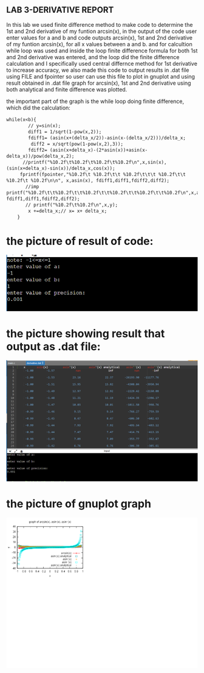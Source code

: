## LAB 3-DERIVATIVE REPORT 
In this lab we used finite difference method to make code to determine the 1st and 2nd derivative of my funtion arcsin(x), in the output of the code user enter values for a and b and code outputs arcsin(x), 1st and 2nd derivative of my funtion arcsin(x), for all x values between a and b.
and for calcultion while loop was used and inside the loop finite difference formula for both 1st and 2nd derivative was entered, and the loop did the finite difference calculation and I specifically used central differnce method for 1st derivative to increase accuracy, we also made this code to output results in .dat file using FILE and fpointer so user can use this file to plot in gnuplot and using result obtained in .dat file graph for arcsin(x), 1st and 2nd derivative using both analytical and finite difference was plotted.

the important part of the graph is the while loop doing finite difference, which did the calculation:

``` 
while(x<b){
        // y=sin(x);
        diff1 = 1/sqrt(1-pow(x,2));
        fdiff1= (asin(x+(delta_x/2))-asin(x-(delta_x/2)))/delta_x;
         diff2 = x/sqrt(pow(1-pow(x,2),3));
        fdiff2= (asin(x+delta_x)-(2*asin(x))+asin(x-delta_x))/pow(delta_x,2);
      //printf("%10.2f\t%10.2f\t%10.2f\t%10.2f\n",x,sin(x), (sin(x+delta_x)-sin(x))/delta_x,cos(x));
     fprintf(fpointer,"%10.2f\t %10.2f\t\t %10.2f\t\t\t %10.2f\t\t %10.2f\t %10.2f\n\n", x,asin(x), fdiff1,diff1,fdiff2,diff2);
       //imp printf("%10.2f\t\t%10.2f\t\t%10.2f\t\t%10.2f\t\t%10.2f\t\t%10.2f\n",x,asin(x), fdiff1,diff1,fdiff2,diff2);
       // printf("%10.2f\t%10.2f\n",x,y);
        x +=delta_x;// x= x+ delta_x;
    }

``` 
# the  picture of result of code:
![](https://github.com/akaashv/RTR105/blob/main/lab%20work/lab3/LW3results1.png)

# the picture showing result that output as .dat file:
![](https://github.com/akaashv/RTR105/blob/main/lab%20work/lab3/LW3results2.png)
# the picture of gnuplot graph
![](https://github.com/akaashv/RTR105/blob/main/lab%20work/lab3/Lab3diffgnuplot.png)




